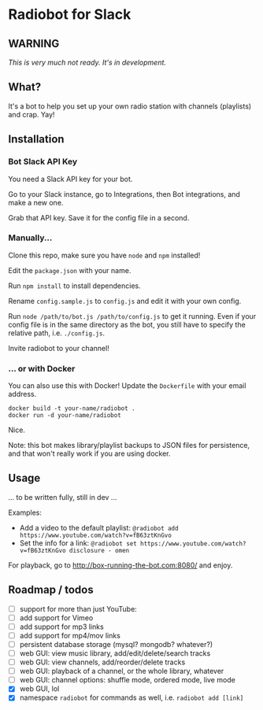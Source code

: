 # Radiobot for Slack

## WARNING

*This is very much not ready. It's in development.*

## What?

It's a bot to help you set up your own radio station with channels (playlists) and crap. Yay!

## Installation

### Bot Slack API Key

You need a Slack API key for your bot.

Go to your Slack instance, go to Integrations, then Bot integrations, and make a new one.

Grab that API key. Save it for the config file in a second.

### Manually...

Clone this repo, make sure you have `node` and `npm` installed!

Edit the `package.json` with your name.

Run `npm install` to install dependencies.

Rename `config.sample.js` to `config.js` and edit it with your own config.

Run `node /path/to/bot.js /path/to/config.js` to get it running. Even if your config file is in the same directory as the bot, you still have to specify the relative path, i.e. `./config.js`.

Invite radiobot to your channel!

### ... or with Docker

You can also use this with Docker! Update the `Dockerfile` with your email address.

    docker build -t your-name/radiobot .
    docker run -d your-name/radiobot

Nice.

Note: this bot makes library/playlist backups to JSON files for persistence, and that won't really work if you are using docker.

## Usage

... to be written fully, still in dev ...

Examples:

- Add a video to the default playlist: `@radiobot add https://www.youtube.com/watch?v=fB63ztKnGvo`
- Set the info for a link: `@radiobot set https://www.youtube.com/watch?v=fB63ztKnGvo disclosure - omen`

For playback, go to http://box-running-the-bot.com:8080/ and enjoy.

## Roadmap / todos

- [ ] support for more than just YouTube:
- [ ] add support for Vimeo
- [ ] add support for mp3 links
- [ ] add support for mp4/mov links
- [ ] persistent database storage (mysql? mongodb? whatever?)
- [ ] web GUI: view music library, add/edit/delete/search tracks
- [ ] web GUI: view channels, add/reorder/delete tracks
- [ ] web GUI: playback of a channel, or the whole library, whatever
- [ ] web GUI: channel options: shuffle mode, ordered mode, live mode
- [x] web GUI, lol
- [x] namespace `radiobot` for commands as well, i.e. `radiobot add [link]`
